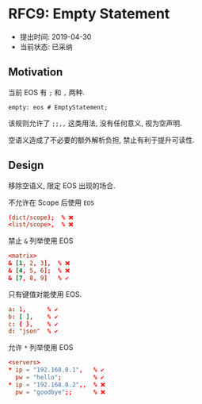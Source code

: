 RFC9: Empty Statement
=====================

- 提出时间: 2019-04-30
- 当前状态: 已采纳

## Motivation

当前 EOS 有 `;` 和 `,` 两种.

```antlr
empty: eos # EmptyStatement;
```

该规则允许了 `;;,,` 这类用法, 没有任何意义, 视为空声明.

空语义造成了不必要的额外解析负担, 禁止有利于提升可读性.

## Design

移除空语义, 限定 EOS 出现的场合.

不允许在 Scope 后使用 `EOS`

```toml
(dict/scope);  % ❌
<list/scope>,  % ❌
```

禁止 `&` 列举使用 EOS

```toml
<matrix>
& [1, 2, 3],  % ❌
& [4, 5, 6];  % ❌
& [7, 8, 9]   % ✔️
```

只有键值对能使用 EOS.

```toml
a: 1,      % ✔️
b: [ ],    % ✔️
c: { },    % ✔️
d: "json"  % ✔️
```

允许 `*` 列举使用 EOS

```toml
<servers>
* ip = "192.168.0.1",   % ✔️
  pw = "hello";         % ✔️
* ip = "192.168.0.2",,  % ❌
  pw = "goodbye";;      % ❌ 
```

